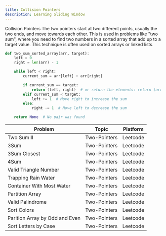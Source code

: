 ```yaml
---
title: Collision Pointers
description: Learning Sliding Window
---
```


Collision Pointers
The two pointers start at two different points, usually the two ends, and move towards each other. This is used in problems like "two sum", where you need to find two numbers in a sorted array that add up to a target value. This technique is often used on sorted arrays or linked lists.

```python
def two_sum_sorted_array(arr, target):
    left = 0
    right = len(arr) - 1

    while left < right:
        current_sum = arr[left] + arr[right]

        if current_sum == target:
            return (left, right)  # or return the elements: return (arr[left], arr[right])
        elif current_sum < target:
            left += 1  # Move right to increase the sum
        else:
            right -= 1  # Move left to decrease the sum

    return None  # No pair was found

```

| **Problem**                    | **Topic**    | **Platform** |
| ------------------------------ | ------------ | ------------ |
| Two Sum II                     | Two-Pointers | Leetcode     |
| 3Sum                           | Two-Pointers | Leetcode     |
| 3Sum Closest                   | Two-Pointers | Leetcode     |
| 4Sum                           | Two-Pointers | Leetcode     |
| Valid Triangle Number          | Two-Pointers | Leetcode     |
| Trapping Rain Water            | Two-Pointers | Leetcode     |
| Container With Most Water      | Two-Pointers | Leetcode     |
| Partition Array                | Two-Pointers | Leetcode     |
| Valid Palindrome               | Two-Pointers | Leetcode     |
| Sort Colors                    | Two-Pointers | Leetcode     |
| Parition Array by Odd and Even | Two-Pointers | Leetcode     |
| Sort Letters by Case           | Two-Pointers | Leetcode     |

